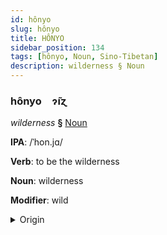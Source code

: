```yaml
---
id: hônyo
slug: hônyo
title: HÔNYO
sidebar_position: 134
tags: [hônyo, Noun, Sino-Tibetan]
description: wilderness § Noun
---
```


### hônyo&emsp;<span kind="abugida">ɂ̃ıɀ</span>

*wilderness* **§** [Noun](../../tags/Noun)

**IPA**: /ˈhon.jɑ/

**Verb**: to be the wilderness

**Noun**: wilderness

**Modifier**: wild

<details>
    <summary>Origin</summary>
    Min, Southern 荒野 hong-iá /hɔŋia/<br/>
    <em>Sino-Tibetan Language Family</em>
</details>